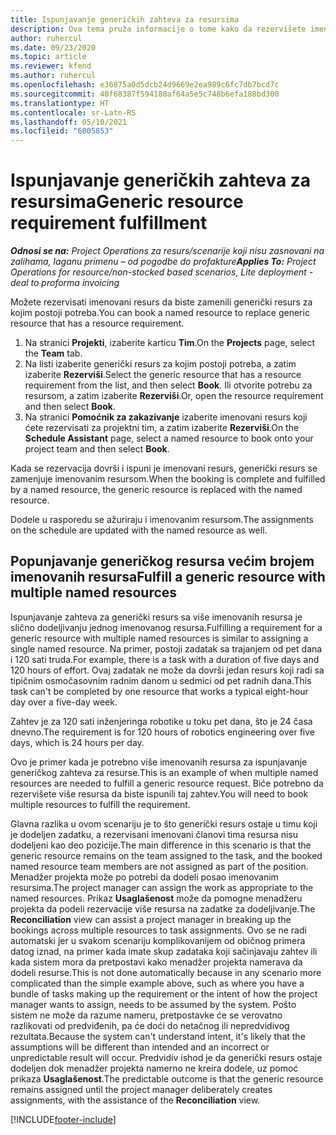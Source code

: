 ```yaml
---
title: Ispunjavanje generičkih zahteva za resursima
description: Ova tema pruža informacije o tome kako da rezervišete imenovane resurse u skladu sa potrebama za generičkim resursima.
author: ruhercul
ms.date: 09/23/2020
ms.topic: article
ms.reviewer: kfend
ms.author: ruhercul
ms.openlocfilehash: e36875a0d5dcb24d9669e2ea989c6fc7db7bcd7c
ms.sourcegitcommit: 40f68387f594180af64a5e5c748b6efa188bd300
ms.translationtype: HT
ms.contentlocale: sr-Latn-RS
ms.lasthandoff: 05/10/2021
ms.locfileid: "6005853"
---
```

# <a name="generic-resource-requirement-fulfillment"></a><span data-ttu-id="1911b-103">Ispunjavanje generičkih zahteva za resursima</span><span class="sxs-lookup"><span data-stu-id="1911b-103">Generic resource requirement fulfillment</span></span>

<span data-ttu-id="1911b-104">_**Odnosi se na:** Project Operations za resurs/scenarije koji nisu zasnovani na zalihama, laganu primenu – od pogodbe do profakture_</span><span class="sxs-lookup"><span data-stu-id="1911b-104">_**Applies To:** Project Operations for resource/non-stocked based scenarios, Lite deployment - deal to proforma invoicing_</span></span>

<span data-ttu-id="1911b-105">Možete rezervisati imenovani resurs da biste zamenili generički resurs za kojim postoji potreba.</span><span class="sxs-lookup"><span data-stu-id="1911b-105">You can book a named resource to replace generic resource that has a resource requirement.</span></span>

1. <span data-ttu-id="1911b-106">Na stranici **Projekti**, izaberite karticu **Tim**.</span><span class="sxs-lookup"><span data-stu-id="1911b-106">On the **Projects** page, select the **Team** tab.</span></span>
2. <span data-ttu-id="1911b-107">Na listi izaberite generički resurs za kojim postoji potreba, a zatim izaberite **Rezerviši**.</span><span class="sxs-lookup"><span data-stu-id="1911b-107">Select the generic resource that has a resource requirement from the list, and then select **Book**.</span></span> <span data-ttu-id="1911b-108">Ili otvorite potrebu za resursom, a zatim izaberite **Rezerviši**.</span><span class="sxs-lookup"><span data-stu-id="1911b-108">Or, open the resource requirement and then select **Book**.</span></span>
3. <span data-ttu-id="1911b-109">Na stranici **Pomoćnik za zakazivanje** izaberite imenovani resurs koji ćete rezervisati za projektni tim, a zatim izaberite **Rezerviši**.</span><span class="sxs-lookup"><span data-stu-id="1911b-109">On the **Schedule Assistant** page, select a named resource to book onto your project team and then select **Book**.</span></span>

<span data-ttu-id="1911b-110">Kada se rezervacija dovrši i ispuni je imenovani resurs, generički resurs se zamenjuje imenovanim resursom.</span><span class="sxs-lookup"><span data-stu-id="1911b-110">When the booking is complete and fulfilled by a named resource, the generic resource is replaced with the named resource.</span></span>

<span data-ttu-id="1911b-111">Dodele u rasporedu se ažuriraju i imenovanim resursom.</span><span class="sxs-lookup"><span data-stu-id="1911b-111">The assignments on the schedule are updated with the named resource as well.</span></span>

## <a name="fulfill-a-generic-resource-with-multiple-named-resources"></a><span data-ttu-id="1911b-112">Popunjavanje generičkog resursa većim brojem imenovanih resursa</span><span class="sxs-lookup"><span data-stu-id="1911b-112">Fulfill a generic resource with multiple named resources</span></span>
<span data-ttu-id="1911b-113">Ispunjavanje zahteva za generički resurs sa više imenovanih resursa je slično dodeljivanju jednog imenovanog resursa.</span><span class="sxs-lookup"><span data-stu-id="1911b-113">Fulfilling a requirement for a generic resource with multiple named resources is similar to assigning a single named resource.</span></span> <span data-ttu-id="1911b-114">Na primer, postoji zadatak sa trajanjem od pet dana i 120 sati truda.</span><span class="sxs-lookup"><span data-stu-id="1911b-114">For example, there is a task with a duration of five days and 120 hours of effort.</span></span> <span data-ttu-id="1911b-115">Ovaj zadatak ne može da dovrši jedan resurs koji radi sa tipičnim osmočasovnim radnim danom u sedmici od pet radnih dana.</span><span class="sxs-lookup"><span data-stu-id="1911b-115">This task can't be completed by one resource that works a typical eight-hour day over a five-day week.</span></span> 

<span data-ttu-id="1911b-116">Zahtev je za 120 sati inženjeringa robotike u toku pet dana, što je 24 časa dnevno.</span><span class="sxs-lookup"><span data-stu-id="1911b-116">The requirement is for 120 hours of robotics engineering over five days, which is 24 hours per day.</span></span>

<span data-ttu-id="1911b-117">Ovo je primer kada je potrebno više imenovanih resursa za ispunjavanje generičkog zahteva za resurse.</span><span class="sxs-lookup"><span data-stu-id="1911b-117">This is an example of when multiple named resources are needed to fulfill a generic resource request.</span></span> <span data-ttu-id="1911b-118">Biće potrebno da rezervišete više resursa da biste ispunili taj zahtev.</span><span class="sxs-lookup"><span data-stu-id="1911b-118">You will need to book multiple resources to fulfill the requirement.</span></span>

<span data-ttu-id="1911b-119">Glavna razlika u ovom scenariju je to što generički resurs ostaje u timu koji je dodeljen zadatku, a rezervisani imenovani članovi tima resursa nisu dodeljeni kao deo pozicije.</span><span class="sxs-lookup"><span data-stu-id="1911b-119">The main difference in this scenario is that the generic resource remains on the team assigned to the task, and the booked named resource team members are not assigned as part of the position.</span></span> <span data-ttu-id="1911b-120">Menadžer projekta može po potrebi da dodeli posao imenovanim resursima.</span><span class="sxs-lookup"><span data-stu-id="1911b-120">The project manager can assign the work as appropriate to the named resources.</span></span> <span data-ttu-id="1911b-121">Prikaz **Usaglašenost** može da pomogne menadžeru projekta da podeli rezervacije više resursa na zadatke za dodeljivanje.</span><span class="sxs-lookup"><span data-stu-id="1911b-121">The **Reconciliation** view can assist a project manager in breaking up the bookings across multiple resources to task assignments.</span></span> <span data-ttu-id="1911b-122">Ovo se ne radi automatski jer u svakom scenariju komplikovanijem od običnog primera datog iznad, na primer kada imate skup zadataka koji sačinjavaju zahtev ili kada sistem mora da pretpostavi kako menadžer projekta namerava da dodeli resurse.</span><span class="sxs-lookup"><span data-stu-id="1911b-122">This is not done automatically because in any scenario more complicated than the simple example above, such as where you have a bundle of tasks making up the requirement or the intent of how the project manager wants to assign, needs to be assumed by the system.</span></span> <span data-ttu-id="1911b-123">Pošto sistem ne može da razume nameru, pretpostavke će se verovatno razlikovati od predviđenih, pa će doći do netačnog ili nepredvidivog rezultata.</span><span class="sxs-lookup"><span data-stu-id="1911b-123">Because the system can't understand intent, it's likely that the assumptions will be different than intended and an incorrect or unpredictable result will occur.</span></span> <span data-ttu-id="1911b-124">Predvidiv ishod je da generički resurs ostaje dodeljen dok menadžer projekta namerno ne kreira dodele, uz pomoć prikaza **Usaglašenost**.</span><span class="sxs-lookup"><span data-stu-id="1911b-124">The predictable outcome is that the generic resource remains assigned until the project manager deliberately creates assignments, with the assistance of the **Reconciliation** view.</span></span>




[!INCLUDE[footer-include](../includes/footer-banner.md)]